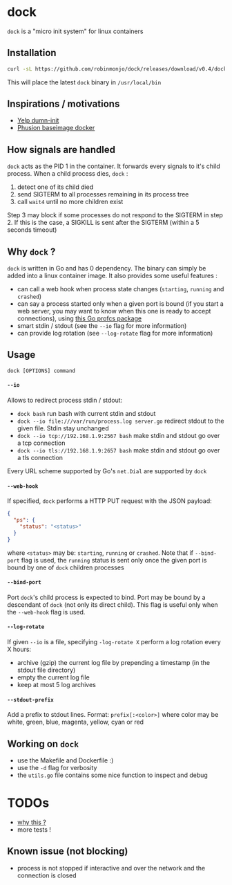 # dock

`dock` is a "micro init system" for linux containers

## Installation

````bash
curl -sL https://github.com/robinmonjo/dock/releases/download/v0.4/dock-v0.4.tgz | tar -C /usr/local/bin -zxf -
````

This will place the latest `dock` binary in `/usr/local/bin`

## Inspirations / motivations

- [Yelp dumn-init](https://github.com/Yelp/dumb-init)
- [Phusion baseimage docker](https://github.com/phusion/baseimage-docker)

## How signals are handled

`dock` acts as the PID 1 in the container. It forwards every signals to it's child process. When a child process dies, `dock` :

1. detect one of its child died
2. send SIGTERM to all processes remaining in its process tree
3. call `wait4` until no more children exist

Step 3 may block if some processes do not respond to the SIGTERM in step 2. If this is the case, a SIGKILL is sent after the SIGTERM (within a 5 seconds timeout)

## Why `dock` ?

`dock` is written in Go and has 0 dependency. The binary can simply be added into a linux container image. It also provides some useful features :

- can call a web hook when process state changes (`starting`, `running` and `crashed`)
- can say a process started only when a given port is bound (if you start a web server, you may want to know when this one is ready to accept connections), using [this Go profcs package](https://github.com/robinmonjo/procfs)
- smart stdin / stdout (see the `--io` flag for more information)
- can provide log rotation (see `--log-rotate` flag for more information)

## Usage

`dock [OPTIONS] command`

#### `--io`

Allows to redirect process stdin / stdout:

- `dock bash` run bash with current stdin and stdout
- `dock --io file:///var/run/process.log server.go` redirect stdout to the given file. Stdin stay unchanged
- `dock --io tcp://192.168.1.9:2567 bash` make stdin and stdout go over a tcp connection
- `dock --io tls://192.168.1.9:2657 bash` make stdin and stdout go over a tls connection

Every URL scheme supported by Go's `net.Dial` are supported by `dock`

#### `--web-hook`

If specified, `dock` performs a HTTP PUT request with the JSON payload:

````json
{
  "ps": {
    "status": "<status>"
  }
}
````

where `<status>` may be: `starting`, `running` or `crashed`. Note that if `--bind-port` flag is used, the `running` status is sent only once the given port is bound by one of `dock` children processes

#### `--bind-port`

Port `dock`'s child process is expected to bind. Port may be bound by a descendant of `dock` (not only its direct child). This flag is useful only when the `--web-hook` flag is used.

#### `--log-rotate`

If given `--io` is a file, specifying `-log-rotate X` perform a log rotation every X hours:

- archive (gzip) the current log file by prepending a timestamp (in the stdout file directory)
- empty the current log file
- keep at most 5 log archives

#### `--stdout-prefix`

Add a prefix to stdout lines. Format: `prefix[:<color>]` where color may be white, green, blue, magenta, yellow, cyan or red

## Working on `dock`

- use the Makefile and Dockerfile :)
- use the `-d` flag for verbosity
- the `utils.go` file contains some nice function to inspect and debug

# TODOs

- [why this ?](https://github.com/gliderlabs/docker-alpine/issues/143)
- more tests !

## Known issue (not blocking)

- process is not stopped if interactive and over the network and the connection is closed

